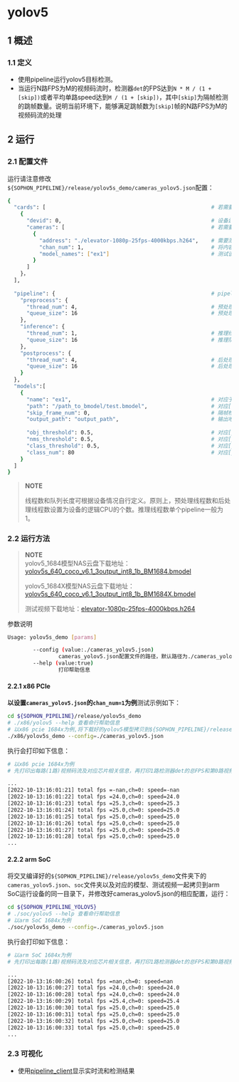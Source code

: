 # yolov5

## 1 概述

### 1.1 定义

- 使用pipeline运行yolov5目标检测。
- 当运行N路FPS为M的视频码流时，检测器`det`的FPS达到`N * M / (1 + [skip])`或者平均单路speed达到`M / (1 + [skip])`，其中`[skip]`为隔帧检测的跳帧数量。说明当前环境下，能够满足跳帧数为`[skip]`帧的N路FPS为M的视频码流的处理


## 2 运行

### 2.1 配置文件

运行请注意修改`${SOPHON_PIPELINE}/release/yolov5s_demo/cameras_yolov5.json`配置：

```bash
{
  "cards": [													# 若需要配置多个device，可以在cards下添加多组devid和cameras信息
    {
      "devid": 0,												# 设备id
      "cameras": [												# 若需要配置多个视频码流，可以在cameras下添加多组address和chan_num信息。若配置了多个address或多个cards，总的视频码流路数为所有的[chan_num]数量之和
        {
          "address": "./elevator-1080p-25fps-4000kbps.h264",	# 需要测试视频码流的地址
          "chan_num": 1,										# 将内容为上述[address]的视频码流配置[chan_num]数量的路数。默认设置为1，会接入1路的内容为上述[address]的视频码流。
          "model_names": ["ex1"]								# 测试该[address]视频码流的模型名称，需要和此配置文件下面的[models]参数内的模型自定义名称[name]一致，表示使用该模型，多个模型的名字用逗号分开。
        }
      ]
    }，
  ],
  
  "pipeline": {													# pipeline中的线程数和队列长度
    "preprocess": {
      "thread_num": 4,											# 预处理线程数
      "queue_size": 16											# 预处理队列最大长度
    },
    "inference": {
      "thread_num": 1,											# 推理线程数
      "queue_size": 16											# 推理队列最大长度
    },
    "postprocess": {
      "thread_num": 4,											# 后处理线程数
      "queue_size": 16											# 后处理队列最大长度
    }
  },
  "models":[
    {
      "name": "ex1",											# 对应于[path]的模型自定义名称
      "path": "/path_to_bmodel/test.bmodel",	        		# 对应[name]的bmodel模型的路径
      "skip_frame_num": 0,										# 隔帧检测的跳帧数量。当设置为0时表示程序不跳帧检测，当设置为1时表示程序每间隔1帧做一次模型的pipeline。
      "output_path": "output_path",                      		# 输出地址，只支持rtsp，tcp，udp 格式为protocol://ip:port/, 例如rtsp://192.168.0.1:8080/test ， tcp://172.28.1.1:5353。对于rtsp推流，地址为rtsp server配置的地址。对于tcp和udp，需要开放自己配置的端口。
      
      "obj_threshold": 0.5,										# 对应[path]的bmodel模型后处理的物体置信度阈值
      "nms_threshold": 0.5,										# 对应[path]的bmodel模型后处理的非极大值抑制阈值
      "class_threshold": 0.5,									# 对应[path]的bmodel模型后处理的类别置信度阈值
      "class_num": 80											# 对应[path]的bmodel模型的分类数量
    }
  ]
}
```

> **NOTE**  
> 
> 线程数和队列长度可根据设备情况自行定义。原则上，预处理线程数和后处理线程数设置为设备的逻辑CPU的个数。推理线程数单个pipeline一般为1。

### 2.2 运行方法

  > **NOTE**  
  > yolov5_1684模型NAS云盘下载地址：[yolov5s_640_coco_v6.1_3output_int8_1b_BM1684.bmodel](http://219.142.246.77:65000/sharing/0IAlz5YOk)
  >
  > yolov5_1684X模型NAS云盘下载地址：[yolov5s_640_coco_v6.1_3output_int8_1b_BM1684X.bmodel](http://219.142.246.77:65000/sharing/EWfwFpkoD)
  >
  > 测试视频下载地址：[elevator-1080p-25fps-4000kbps.h264](http://219.142.246.77:65000/sharing/tU6pYuuau)

参数说明

```bash
Usage: yolov5s_demo [params]

        --config (value:./cameras_yolov5.json)
                cameras_yolov5.json配置文件的路径，默认路径为./cameras_yolov5.json。
        --help (value:true)
                打印帮助信息
```

#### 2.2.1 x86 PCIe

**以设置`cameras_yolov5.json`的`chan_num=1`为例**测试示例如下：

```bash
cd ${SOPHON_PIPELINE}/release/yolov5s_demo
# ./x86/yolov5 --help 查看命行帮助信息
# 以x86 pcie 1684x为例,将下载好的yolov5模型拷贝到${SOPHON_PIPELINE}/release/yolov5s_demo目录下运行
./x86/yolov5s_demo --config=./cameras_yolov5.json
```

执行会打印如下信息：

```bash
# 以x86 pcie 1684x为例
# 先打印出每路(1路)视频码流及对应芯片相关信息，再打印1路检测器det的总FPS和第0路视频码流处理对应的speed信息。其中，FPS和speed信息与当前运行设备的硬件配置相关，不同设备运行结果不同属正常现象，且同一设备运行程序过程中FPS和speed信息有一定波动属于正常现象。FPS和speed信息如下所示：

...
[2022-10-13:16:01:21] total fps =-nan,ch=0: speed=-nan
[2022-10-13:16:01:22] total fps =24.0,ch=0: speed=24.0
[2022-10-13:16:01:23] total fps =25.3,ch=0: speed=25.3
[2022-10-13:16:01:24] total fps =25.0,ch=0: speed=25.0
[2022-10-13:16:01:25] total fps =25.0,ch=0: speed=25.0
[2022-10-13:16:01:26] total fps =25.0,ch=0: speed=25.0
[2022-10-13:16:01:27] total fps =25.0,ch=0: speed=25.0
[2022-10-13:16:01:28] total fps =25.0,ch=0: speed=25.0
...
```

#### 2.2.2 arm SoC

将交叉编译好的`${SOPHON_PIPELINE}/release/yolov5s_demo`文件夹下的`cameras_yolov5.json`、`soc`文件夹以及对应的模型、测试视频一起拷贝到arm SoC运行设备的同一目录下，并修改好cameras_yolov5.json的相应配置，运行：

```bash
cd ${SOPHON_PIPELINE_YOLOV5}
# ./soc/yolov5 --help 查看命行帮助信息
# 以arm SoC 1684x为例
./soc/yolov5s_demo --config=./cameras_yolov5.json 
```

执行会打印如下信息：

```bash
# 以arm SoC 1684x为例
# 先打印出每路(1路)视频码流及对应芯片相关信息，再打印1路检测器det的总FPS和第0路视频码流处理对应的speed信息。其中，FPS和speed信息与当前运行设备的硬件配置相关，不同设备运行结果不同属正常现象，且同一设备运行程序过程中FPS和speed信息有一定波动属于正常现象。FPS和speed信息如下所示：

...
[2022-10-13:16:00:26] total fps =nan,ch=0: speed=nan
[2022-10-13:16:00:27] total fps =24.0,ch=0: speed=24.0
[2022-10-13:16:00:28] total fps =24.0,ch=0: speed=24.0
[2022-10-13:16:00:29] total fps =25.4,ch=0: speed=25.4
[2022-10-13:16:00:30] total fps =25.0,ch=0: speed=25.0
[2022-10-13:16:00:31] total fps =25.0,ch=0: speed=25.0
[2022-10-13:16:00:32] total fps =25.0,ch=0: speed=25.0
[2022-10-13:16:00:33] total fps =25.0,ch=0: speed=25.0
...
```

### 2.3 可视化

- 使用[pipeline_client](./pipeline_client_visualization.md)显示实时流和检测结果
